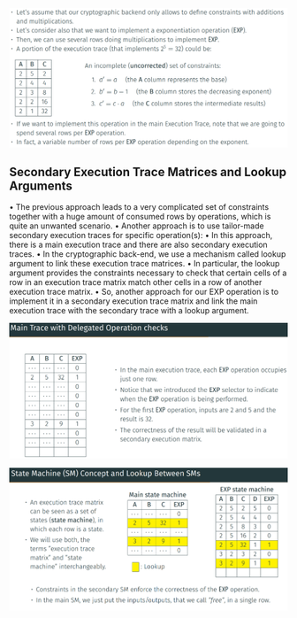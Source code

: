 ![alt text](image.png)


## Secondary Execution Trace Matrices and Lookup Arguments
•	The previous approach leads to a very complicated set of constraints together with a huge amount of consumed rows by operations, which is quite an unwanted scenario.
•	Another approach is to use tailor-made secondary execution traces for specific operation(s):
•	In this approach, there is a main execution trace and there are also secondary execution traces.
•	In the cryptographic back-end, we use a mechanism called lookup argument to link these execution trace matrices.
•	In particular, the lookup argument provides the constraints necessary to check that certain cells of a row in an execution trace matrix match other cells in a row of another execution trace matrix.
• So, another approach for our EXP operation is to implement it in a secondary execution trace matrix and link the main execution trace with the secondary trace with a lookup argument.

![alt text](image-1.png)

![alt text](image-2.png)
